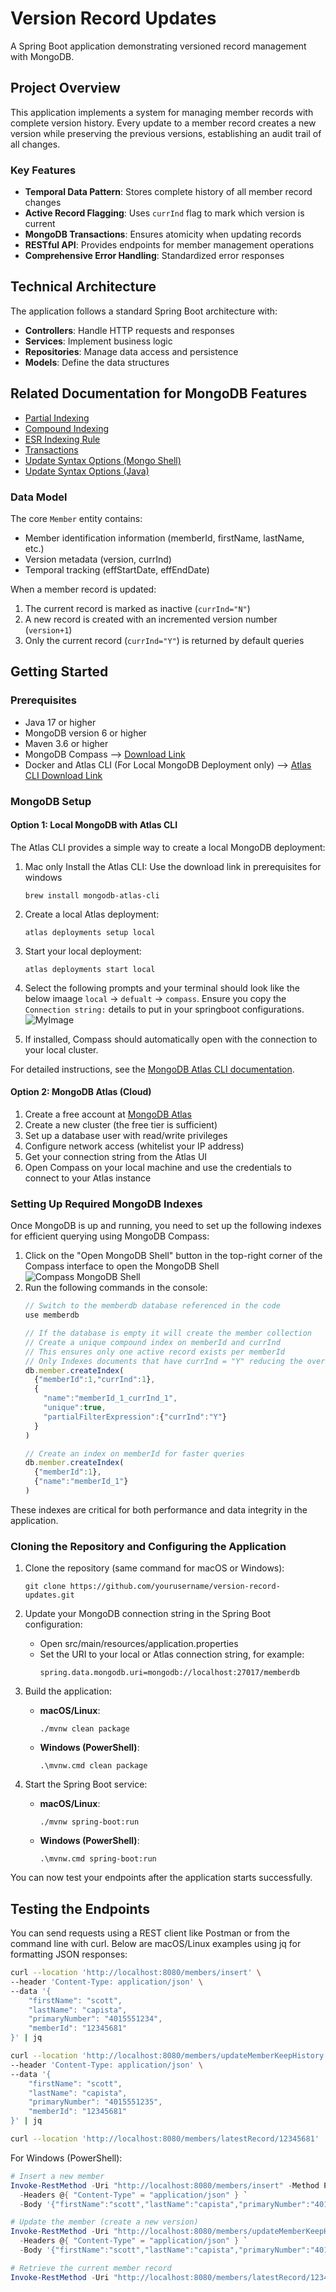 # Version Record Updates

A Spring Boot application demonstrating versioned record management with MongoDB.

## Project Overview

This application implements a system for managing member records with complete version history. Every update to a member record creates a new version while preserving the previous versions, establishing an audit trail of all changes.

### Key Features

- **Temporal Data Pattern**: Stores complete history of all member record changes
- **Active Record Flagging**: Uses `currInd` flag to mark which version is current
- **MongoDB Transactions**: Ensures atomicity when updating records
- **RESTful API**: Provides endpoints for member management operations
- **Comprehensive Error Handling**: Standardized error responses

## Technical Architecture

The application follows a standard Spring Boot architecture with:

- **Controllers**: Handle HTTP requests and responses
- **Services**: Implement business logic
- **Repositories**: Manage data access and persistence
- **Models**: Define the data structures

## Related Documentation for MongoDB Features

- [Partial Indexing](https://www.mongodb.com/docs/manual/core/index-partial/)
- [Compound Indexing](https://www.mongodb.com/docs/manual/core/indexes/index-types/index-compound/)
- [ESR Indexing Rule](https://www.mongodb.com/docs/manual/tutorial/equality-sort-range-rule/)
- [Transactions](https://www.mongodb.com/docs/manual/core/transactions/)
- [Update Syntax Options (Mongo Shell)](https://www.mongodb.com/docs/manual/reference/method/db.collection.update/)
- [Update Syntax Options (Java)](https://www.mongodb.com/docs/drivers/java/sync/current/usage-examples/updateOne/)

### Data Model

The core `Member` entity contains:

- Member identification information (memberId, firstName, lastName, etc.)
- Version metadata (version, currInd)
- Temporal tracking (effStartDate, effEndDate)

When a member record is updated:
1. The current record is marked as inactive (`currInd="N"`)
2. A new record is created with an incremented version number (`version+1`)
3. Only the current record (`currInd="Y"`) is returned by default queries

## Getting Started

### Prerequisites

- Java 17 or higher
- MongoDB version 6 or higher
- Maven 3.6 or higher 
- MongoDB Compass --> [Download Link](https://www.mongodb.com/try/download/compass)
- Docker and Atlas CLI (For Local MongoDB Deployment only) --> [Atlas CLI Download Link](https://www.mongodb.com/docs/atlas/cli/current/install-atlas-cli/)

### MongoDB Setup

#### Option 1: Local MongoDB with Atlas CLI

The Atlas CLI provides a simple way to create a local MongoDB deployment:

1. Mac only Install the Atlas CLI:
   Use the download link in prerequisites for windows
   ```
   brew install mongodb-atlas-cli
   ```

3. Create a local Atlas deployment:
   ```
   atlas deployments setup local
   ```

4. Start your local deployment:
   ```
   atlas deployments start local
   ```

5. Select the following prompts and your terminal should look like the below imaage `local` -> `defualt` -> `compass`.  Ensure you copy the `Connection string:` details to put in your springboot configurations. ![MyImage](readmeImages/atlas-cli-prompts.png)

6. If installed, Compass should automatically open with the connection to your local cluster.

For detailed instructions, see the [MongoDB Atlas CLI documentation](https://www.mongodb.com/docs/atlas/cli/current/atlas-cli-deploy-local/#create-a-local-atlas-deployment-1).

#### Option 2: MongoDB Atlas (Cloud)

1. Create a free account at [MongoDB Atlas](https://www.mongodb.com/cloud/atlas/register)
2. Create a new cluster (the free tier is sufficient)
3. Set up a database user with read/write privileges
4. Configure network access (whitelist your IP address)
5. Get your connection string from the Atlas UI
6. Open Compass on your local machine and use the credentials to connect to your Atlas instance

### Setting Up Required MongoDB Indexes

Once MongoDB is up and running, you need to set up the following indexes for efficient querying using MongoDB Compass:

1. Click on the "Open MongoDB Shell" button in the top-right corner of the Compass interface to open the MongoDB Shell ![Compass MongoDB Shell](readmeImages/mongodb-mongosh-shell.png)
2. Run the following commands in the console:
   ```javascript
   // Switch to the memberdb database referenced in the code
   use memberdb
   
   // If the database is empty it will create the member collection
   // Create a unique compound index on memberId and currInd
   // This ensures only one active record exists per memberId
   // Only Indexes documents that have currInd = "Y" reducing the overall size of the index
   db.member.createIndex(
     {"memberId":1,"currInd":1}, 
     {
       "name":"memberId_1_currInd_1",
       "unique":true,
       "partialFilterExpression":{"currInd":"Y"}
     }
   )
   
   // Create an index on memberId for faster queries
   db.member.createIndex(
     {"memberId":1}, 
     {"name":"memberId_1"}
   )
   ```

These indexes are critical for both performance and data integrity in the application.

### Cloning the Repository and Configuring the Application

1. Clone the repository (same command for macOS or Windows):
   ```
   git clone https://github.com/yourusername/version-record-updates.git
   ```

2. Update your MongoDB connection string in the Spring Boot configuration:
   - Open src/main/resources/application.properties
   - Set the URI to your local or Atlas connection string, for example:
     ```
     spring.data.mongodb.uri=mongodb://localhost:27017/memberdb
     ```
3. Build the application:
   - **macOS/Linux**:
     ```
     ./mvnw clean package
     ```
   - **Windows (PowerShell)**:
     ```
     .\mvnw.cmd clean package
     ```
4. Start the Spring Boot service:
   - **macOS/Linux**:
     ```
     ./mvnw spring-boot:run
     ```
   - **Windows (PowerShell)**:
     ```
     .\mvnw.cmd spring-boot:run
     ```

You can now test your endpoints after the application starts successfully.

## Testing the Endpoints

You can send requests using a REST client like Postman or from the command line with curl. Below are macOS/Linux examples using jq for formatting JSON responses:

```bash
curl --location 'http://localhost:8080/members/insert' \
--header 'Content-Type: application/json' \
--data '{
    "firstName": "scott",
    "lastName": "capista",
    "primaryNumber": "4015551234",
    "memberId": "12345681"
}' | jq

curl --location 'http://localhost:8080/members/updateMemberKeepHistory' \
--header 'Content-Type: application/json' \
--data '{
    "firstName": "scott",
    "lastName": "capista",
    "primaryNumber": "4015551235",
    "memberId": "12345681"
}' | jq

curl --location 'http://localhost:8080/members/latestRecord/12345681' | jq
```

For Windows (PowerShell):

```powershell
# Insert a new member
Invoke-RestMethod -Uri "http://localhost:8080/members/insert" -Method POST `
  -Headers @{ "Content-Type" = "application/json" } `
  -Body '{"firstName":"scott","lastName":"capista","primaryNumber":"4015551234","memberId":"12345681"}'

# Update the member (create a new version)
Invoke-RestMethod -Uri "http://localhost:8080/members/updateMemberKeepHistory" -Method POST `
  -Headers @{ "Content-Type" = "application/json" } `
  -Body '{"firstName":"scott","lastName":"capista","primaryNumber":"4015551235","memberId":"12345681"}'

# Retrieve the current member record
Invoke-RestMethod -Uri "http://localhost:8080/members/latestRecord/12345681"
```
